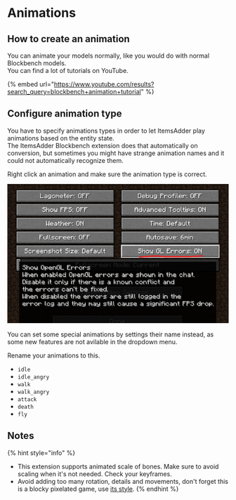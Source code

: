 # Animations

## How to create an animation

You can animate your models normally, like you would do with normal Blockbench models.\
You can find a lot of tutorials on YouTube.

{% embed url="https://www.youtube.com/results?search_query=blockbench+animation+tutorial" %}

## Configure animation type

You have to specify animations types in order to let ItemsAdder play animations based on the entity state.\
The ItemsAdder Blockbench extension does that automatically on conversion, but sometimes you might have strange animation names and it could not automatically recognize them.

Right click an animation and make sure the animation type is correct.

![](<../../../.gitbook/assets/image (101).png>)

You can set some special animations by settings their name instead, as some new features are not avilable in the dropdown menu.

Rename your animations to this.

* `idle`
* `idle_angry`
* `walk`
* `walk_angry`
* `attack`
* `death`
* `fly`

## Notes

{% hint style="info" %}
* This extension supports animated scale of bones. Make sure to avoid scaling when it's not needed. Check your keyframes.
* Avoid adding too many rotation, details and movements, don't forget this is a blocky pixelated game, use [its style](broken-reference).
{% endhint %}
